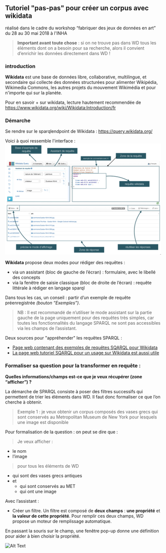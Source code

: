 ## Tutoriel "pas-pas" pour créer un corpus avec wikidata
réalisé dans le cadre du workshop “fabriquer des jeux de données en art” du 28 au 30 mai 2018 à l'INHA

> **Important avant toute chose** : si on ne trouve pas dans WD tous les éléments dont on a besoin pour sa recherche, alors il convient d’enrichir les données directement dans WD !

### introduction
**Wikidata** est une base de données libre, collaborative, multilingue, et secondaire qui collecte des données structurées pour alimenter Wikipédia, Wikimedia Commons, les autres projets du mouvement Wikimédia et pour n'importe qui sur la planète.

Pour en savoir + sur wikidata, lecture hautement recommendée de https://www.wikidata.org/wiki/Wikidata:Introduction/fr

### Démarche

Se rendre sur le sparqlendpoint de Wikidata : https://query.wikidata.org/

Voici à quoi ressemble l'interface :
![Exemple de visualisation réalisé sur Palladio](./img/tuto_wikidata_1.png)

**Wikidata** propose deux modes pour rédiger des requêtes :
* via un assistant (bloc de gauche de l’écran) : formulaire, avec le libellé des concepts
* via la fenêtre de saisie classique (bloc de droite de l’écran) : requête littérale à rédiger en langage sparql

Dans tous les cas, un conseil : partir d’un exemple de requête préenregistrée *(bouton “Exemples”)*.
> NB : Il est recommandé de n’utiliser le mode assistant sur la partie gauche de la page uniquement pour des requêtes très simples, car toutes les fonctionnalités du langage SPARQL ne sont pas accessibles via les champs de l’assistant.

Deux sources pour "appréhender" les requêtes SPARQL :
* [Page web contenant des exemples de requêtes SQARQL  pour Wikidata](https://www.wikidata.org/wiki/Wikidata:SPARQL_query_service/queries/examples)
* [La page web tutoriel SQARQL pour un usage sur Wikidata est aussi utile](https://www.wikidata.org/wiki/Wikidata:SPARQL_tutorial)

### Formaliser sa question pour la transformer en requête :

**Quelles informations/champs est-ce que je veux récupérer (zone “afficher”) ?**

La démarche de SPARQL consiste à poser des filtres successifs qui permettent de trier les éléments dans WD. Il faut donc formaliser ce que l’on cherche à obtenir.

> Exemple 1 : je veux obtenir un corpus composés des vases grecs qui sont conservés au Metropolitan Museum de New York pour lesquels une image est disponible

Pour formalisation de la question : on peut se dire que :

> Je veux afficher :
* le nom
* l’image

> pour tous les éléments de WD
* qui sont des vases grecs antiques
* et
  * qui sont conservés au MET
  * qui ont une image

Avec l’assistant :

* Créer un filtre. Un filtre est composé de **deux champs** : **une propriété** et **la valeur de cette propriété**. Pour remplir ces deux champs, WD propose un moteur de remplissage automatique.

En passant la souris sur le champ, une fenêtre pop-up donne une définition pour aider à bien choisir la propriété.

![Alt Text](./img/tuto_wikidata_assistant_requete.gif)
